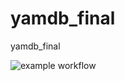 # yamdb_final
yamdb_final

![example workflow](https://github.com/dk-r3d3/yamdb_final/blob/master/.github/workflows/yamdb_workflow.yml/badge.svg)
